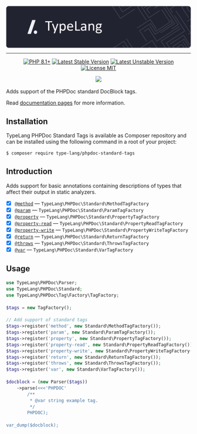 <a href="https://github.com/php-type-language" target="_blank">
    <img align="center" src="https://github.com/php-type-language/.github/blob/master/assets/dark.png?raw=true">
</a>

---

<p align="center">
    <a href="https://packagist.org/packages/type-lang/phpdoc-standard-tags"><img src="https://poser.pugx.org/type-lang/phpdoc-standard-tags/require/php?style=for-the-badge" alt="PHP 8.1+"></a>
    <a href="https://packagist.org/packages/type-lang/phpdoc-standard-tags"><img src="https://poser.pugx.org/type-lang/phpdoc-standard-tags/version?style=for-the-badge" alt="Latest Stable Version"></a>
    <a href="https://packagist.org/packages/type-lang/phpdoc-standard-tags"><img src="https://poser.pugx.org/type-lang/phpdoc-standard-tags/v/unstable?style=for-the-badge" alt="Latest Unstable Version"></a>
    <a href="https://raw.githubusercontent.com/php-type-language/phpdoc-standard-tags/blob/master/LICENSE"><img src="https://poser.pugx.org/type-lang/phpdoc-standard-tags/license?style=for-the-badge" alt="License MIT"></a>
</p>
<p align="center">
    <a href="https://github.com/php-type-language/phpdoc-standard-tags/actions"><img src="https://github.com/php-type-language/phpdoc-standard-tags/workflows/tests/badge.svg"></a>
</p>

Adds support of the PHPDoc standard DocBlock tags.

Read [documentation pages](https://typelang.dev) for more information.

## Installation

TypeLang PHPDoc Standard Tags is available as Composer repository and can
be installed using the following command in a root of your project:

```sh
$ composer require type-lang/phpdoc-standard-tags
```

## Introduction

Adds support for basic annotations containing descriptions of types 
that affect their output in static analyzers.

- [x] [`@method`](https://docs.phpdoc.org/3.0/guide/references/phpdoc/tags/method.html) — `TypeLang\PHPDoc\Standard\MethodTagFactory`
- [x] [`@param`](https://docs.phpdoc.org/3.0/guide/references/phpdoc/tags/param.html) — `TypeLang\PHPDoc\Standard\ParamTagFactory`
- [x] [`@property`](https://docs.phpdoc.org/3.0/guide/references/phpdoc/tags/property.html) — `TypeLang\PHPDoc\Standard\PropertyTagFactory`
- [x] [`@property-read`](https://docs.phpdoc.org/3.0/guide/references/phpdoc/tags/property-read.html) — `TypeLang\PHPDoc\Standard\PropertyReadTagFactory`
- [x] [`@property-write`](https://docs.phpdoc.org/3.0/guide/references/phpdoc/tags/property-write.html) — `TypeLang\PHPDoc\Standard\PropertyWriteTagFactory`
- [x] [`@return`](https://docs.phpdoc.org/3.0/guide/references/phpdoc/tags/return.html) — `TypeLang\PHPDoc\Standard\ReturnTagFactory`
- [x] [`@throws`](https://docs.phpdoc.org/3.0/guide/references/phpdoc/tags/throws.html) — `TypeLang\PHPDoc\Standard\ThrowsTagFactory`
- [x] [`@var`](https://docs.phpdoc.org/3.0/guide/references/phpdoc/tags/var.html) — `TypeLang\PHPDoc\Standard\VarTagFactory`

## Usage

```php
use TypeLang\PHPDoc\Parser;
use TypeLang\PHPDoc\Standard;
use TypeLang\PHPDoc\Tag\Factory\TagFactory;

$tags = new TagFactory();

// Add support of standard tags
$tags->register('method', new Standard\MethodTagFactory());
$tags->register('param', new Standard\ParamTagFactory());
$tags->register('property', new Standard\PropertyTagFactory());
$tags->register('property-read', new Standard\PropertyReadTagFactory());
$tags->register('property-write', new Standard\PropertyWriteTagFactory());
$tags->register('return', new Standard\ReturnTagFactory());
$tags->register('throws', new Standard\ThrowsTagFactory());
$tags->register('var', new Standard\VarTagFactory());

$docblock = (new Parser($tags))
    ->parse(<<<'PHPDOC'
        /**
         * @var string example tag.
         */
        PHPDOC);

var_dump($docblock);
```
